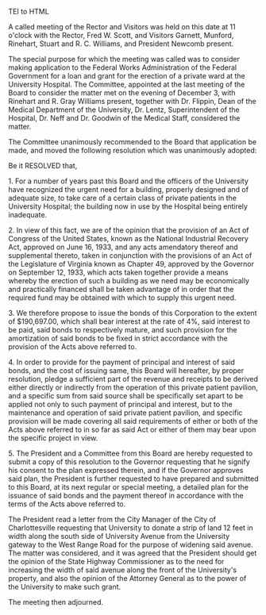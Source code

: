  TEI to HTML

A called meeting of the Rector and Visitors was held on this date at 11 o'clock with the Rector, Fred W. Scott, and Visitors Garnett, Munford, Rinehart, Stuart and R. C. Williams, and President Newcomb present.

The special purpose for which the meeting was called was to consider making application to the Federal Works Administration of the Federal Government for a loan and grant for the erection of a private ward at the University Hospital. The Committee, appointed at the last meeting of the Board to consider the matter met on the evening of December 3, with Rinehart and R. Gray Williams present, together with Dr. Flippin, Dean of the Medical Department of the University, Dr. Lentz, Superintendent of the Hospital, Dr. Neff and Dr. Goodwin of the Medical Staff, considered the matter.

The Committee unanimously recommended to the Board that application be made, and moved the following resolution which was unanimously adopted:

Be it RESOLVED that,

1\. For a number of years past this Board and the officers of the University have recognized the urgent need for a building, properly designed and of adequate size, to take care of a certain class of private patients in the University Hospital; the building now in use by the Hospital being entirely inadequate.

2\. In view of this fact, we are of the opinion that the provision of an Act of Congress of the United States, known as the National Industrial Recovery Act, approved on June 16, 1933, and any acts amendatory thereof and supplemental thereto, taken in conjunction with the provisions of an Act of the Legislature of Virginia known as Chapter 49, approved by the Governor on September 12, 1933, which acts taken together provide a means whereby the erection of such a building as we need may be economically and practically financed shall be taken advantage of in order that the required fund may be obtained with which to supply this urgent need.

3\. We therefore propose to issue the bonds of this Corporation to the extent of $190,697.00, which shall bear interest at the rate of 4%, said interest to be paid, said bonds to respectively mature, and such provision for the amortization of said bonds to be fixed in strict accordance with the provision of the Acts above referred to.

4\. In order to provide for the payment of principal and interest of said bonds, and the cost of issuing same, this Board will hereafter, by proper resolution, pledge a sufficient part of the revenue and receipts to be derived either directly or indirectly from the operation of this private patient pavilion, and a specific sum from said source shall be specifically set apart to be applied not only to such payment of principal and interest, but to the maintenance and operation of said private patient pavilion, and specific provision will be made covering all said requirements of either or both of the Acts above referred to in so far as said Act or either of them may bear upon the specific project in view.

5\. The President and a Committee from this Board are hereby requested to submit a copy of this resolution to the Governor requesting that he signify his consent to the plan expressed therein, and if the Governor approves said plan, the President is further requested to have prepared and submitted to this Board, at its next regular or special meeting, a detailed plan for the issuance of said bonds and the payment thereof in accordance with the terms of the Acts above referred to.

The President read a letter from the City Manager of the City of Charlottesville requesting that University to donate a strip of land 12 feet in width along the south side of University Avenue from the University gateway to the West Range Road for the purpose of widening said avenue. The matter was considered, and it was agreed that the President should get the opinion of the State Highway Commissioner as to the need for increasing the width of said avenue along the front of the University's property, and also the opinion of the Attorney General as to the power of the University to make such grant.

The meeting then adjourned.